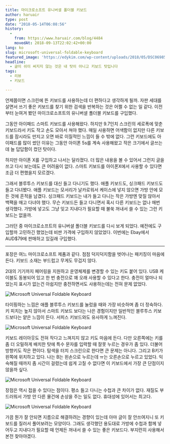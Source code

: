 ```yaml
---
title: 마이크로소프트 유니버셜 폴더블 키보드
author: haruair
type: post
date: "2018-05-14T06:08:56"
history:
  - 
    from: https://www.haruair.com/blog/4484
    movedAt: 2018-09-13T22:02:42+00:00
lang: ko
slug: microsoft-universal-foldable-keyboard
featured_image: 'https://edykim.com/wp-content/uploads/2018/05/DSC06985_.jpg?resize=825%2C510&ssl=1'
headline:
  - 글이 쉬이 써지지 않는 것은 내 탓이 아니고 키보드 탓입니다
tags:
  - 리뷰
  - 키보드

---
```

언제쯤이면 스크린에 뜬 키보드를 사용하는데 더 편하다고 생각하게 될까. 자판 세대를 살면서 쓰기 좋은 키보드를 찾기 위한 검색을 반복하는 것은 어쩔 수 없는 일 같다. 이전부터 눈여겨 봤던 마이크로소프트의 유니버셜 폴더블 키보드를 구입했다.

그동안 아이패드 스마트 키보드를 사용해왔다. 하지만 9.7인치 스크린의 세로폭에 맞춘 키보드라서 키도 작고 손도 모아서 쳐야 했다. 매일 사용하면 어색함이 없지만 다른 키보드를 잠시라도 만지고 오면 바로 이질적인 느낌이 들 수 밖에 없다. 그런 키보드에도 아이패드를 많이 썼던 이유는 그동안 아이폰 5s를 계속 사용해왔고 작은 크기에서 글쓰는데 늘 답답함이 컸던 탓이다.

하지만 아이폰 X를 구입하고 나서는 달라졌다. 더 많은 내용을 볼 수 있어서 그런지 글을 쓰고 다시 보는데도 큰 어려움이 없다. 스마트 키보드를 아이폰X에서 사용할 수 있다면 조금 더 편했을지 모르겠다.

그래서 블루투스 키보드를 대신 들고 다니기도 했다. 애플 키보드도, 싱크패드 키보드도 들고 다녀봤다. 애플 키보드는 모서리가 날카로워서 케이스에 넣지 않으면 가방 안에 모든 것에 흔적을 남겼다. 싱크패드 키보드는 내가 들고 다니는 작은 가방엔 맞질 않아서 백팩을 매고 다녀야 했다. 무슨 키보드든 들고 다니면서 혹시 다른 키보드는 없나 매번 생각했다. 가방에 넣고도 그냥 잊고 지내다가 필요할 때 불쑥 꺼내서 쓸 수 있는 그런 키보드는 없을까.

그러던 중 마이크로소프트의 유니버셜 폴더블 키보드를 다시 보게 되었다. 예전에도 구입할까 고민하긴 했었는데 비싼 가격에 구입하지 않았었다. 이번에는 Ebay에서 AUD$79에 판매하고 있길래 구입했다.

* * *

포장은 여느 마이크로소프트 제품과 같다. 점점 덕지덕지함을 벗어나는 패키징이 마음에 든다. 키보드 소재는 부드럽고 무게도 무겁지 않다.

2대의 기기까지 페어링을 지원하고 운영체제를 변경할 수 있는 키도 붙어 있다. USB 케이블도 동봉되어 있고 한 번 충전으로 꽤 오래 사용할 수 있다고 한다. 충전이 얼마나 되었는지 표시가 없는건 아쉽지만 충전하면서도 사용하는데는 전혀 문제 없었다.

<img src="https://farm1.staticflickr.com/975/41378075334_a80d545a3e_o.jpg" alt="Microsoft Universal Foldable Keyboard" />

타이핑하는 느낌은 애플 블루투스 키보드를 눌렀을 때와 가장 비슷하며 좀 더 정숙하다. 키 피치는 높지 않아서 스마트 키보드 보다는 나은 경험이지만 일반적인 블루투스 키보드보다는 얕은 느낌이 든다. 서피스 키보드와도 유사하게 느껴진다.

<img src="https://farm1.staticflickr.com/962/27227508097_0f21bb7bf0_o.jpg" alt="Microsoft Universal Foldable Keyboard" />

키보드 레이아웃도 전혀 작다고 느껴지지 않고 키도 마음에 든다. 다만 오른쪽에는 키를 좀 더 오밀하게 배치한 탓에 특수 문자를 입력할 때 잘못 누르는 경우가 좀 있다. 더불어 방향키도 작은 편이다. 탐색을 터치 스크린으로 한다면 큰 문제는 아니다. 그리고 B키가 왼쪽에 위치하고 있다. 나는 B는 왼손으로 누르는데 ㅠ는 오른손으로 누르고 있었다. 익숙해질 때까지 좀 시간이 걸렸는데 쉽게 고칠 수 없다면 이 키보드에서 가장 큰 단점이지 않을까 싶다.

<img src="https://farm1.staticflickr.com/944/40290497560_b04b73ddaa_o.jpg" alt="Microsoft Universal Foldable Keyboard" />

장점은 역시 접을 수 있다는 점이다. 평소 들고 다니는 수첩과 큰 차이가 없다. 재질도 부드러워서 가방 안 다른 물건에 손상을 주는 일도 없다. 휴대성에 있어서는 최고다.

<img src="https://farm1.staticflickr.com/946/41378060974_7103287d5d_o.jpg" alt="Microsoft Universal Foldable Keyboard" />

가끔 뭔가 잘 안되면 지름으로 해결하려는 경향이 있는데 아마 글이 잘 안쓰여지니 또 키보드를 질러서 풀어보려는 모양이다. 그래도 생각했던 용도대로 가방에 수첩과 함께 넣어두고 지내다가 필요할 때 언제든 꺼내서 쓸 수 있는 좋은 키보드다. 부지런히 사용해서 본전 찾아야겠다.